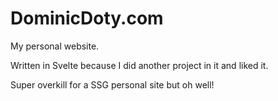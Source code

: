 # DominicDoty.com
My personal website.

Written in Svelte because I did another project in it and liked it.

Super overkill for a SSG personal site but oh well!
